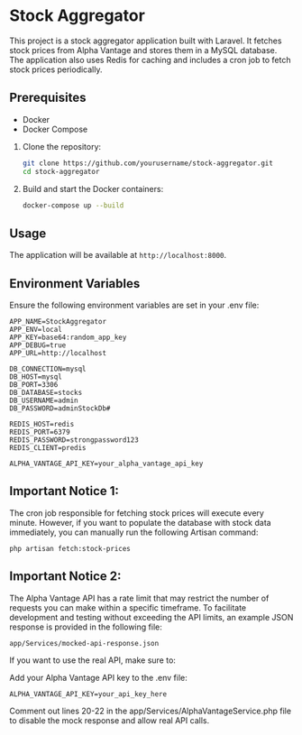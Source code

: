 # Stock Aggregator

This project is a stock aggregator application built with Laravel. It fetches stock prices from Alpha Vantage and stores them in a MySQL database. The application also uses Redis for caching and includes a cron job to fetch stock prices periodically.

## Prerequisites

- Docker
- Docker Compose

1. Clone the repository:
    ```sh
    git clone https://github.com/yourusername/stock-aggregator.git
    cd stock-aggregator
    ```
    
2. Build and start the Docker containers:
    ```sh
    docker-compose up --build
    ```
    
## Usage

The application will be available at `http://localhost:8000`.


## Environment Variables

Ensure the following environment variables are set in your .env file:

```plaintext
APP_NAME=StockAggregator
APP_ENV=local
APP_KEY=base64:random_app_key
APP_DEBUG=true
APP_URL=http://localhost

DB_CONNECTION=mysql
DB_HOST=mysql
DB_PORT=3306
DB_DATABASE=stocks
DB_USERNAME=admin
DB_PASSWORD=adminStockDb#

REDIS_HOST=redis
REDIS_PORT=6379
REDIS_PASSWORD=strongpassword123
REDIS_CLIENT=predis

ALPHA_VANTAGE_API_KEY=your_alpha_vantage_api_key
```

## Important Notice 1:

The cron job responsible for fetching stock prices will execute every minute. However, if you want to populate the database with stock data immediately, you can manually run the following Artisan command:

    php artisan fetch:stock-prices

## Important Notice 2:

The Alpha Vantage API has a rate limit that may restrict the number of requests you can make within a specific timeframe. To facilitate development and testing without exceeding the API limits, an example JSON response is provided in the following file:

    app/Services/mocked-api-response.json

If you want to use the real API, make sure to:

Add your Alpha Vantage API key to the .env file:

    ALPHA_VANTAGE_API_KEY=your_api_key_here

Comment out lines 20-22 in the app/Services/AlphaVantageService.php file to disable the mock response and allow real API calls.


